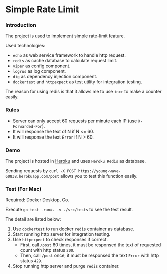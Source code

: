 # Simple Rate Limit

### Introduction
The project is used to implement simple rate-limit feature.

Used technologies:
- `echo` as web service framework to handle http request.
- `redis` as cache database to calculate request limit.
- `viper` as config component.
- `logrus` as log component.
- `dig` as dependency injection component.
- `dockertest` and `httpexpect` as test utility for integration testing.

The reason for using redis is that it allows me to use `incr` to make a counter easily.

### Rules
- Server can only accept 60 requests per minute each IP (use `X-Forwarded-For`).
- It will response the text of N if N <= 60.
- It will response the text `Error` if N > 60.

### Demo
The project is hosted in [Heroku](https://young-wave-60838.herokuapp.com/) and uses `Heroku Redis` as database.

Sending requests by `curl -X POST https://young-wave-60838.herokuapp.com/post` allows you to test this function easily.

### Test (For Mac)
Required: Docker Desktop, Go.

Execute `go test -run=. -v ./src/tests` to see the test result.

The detail are listed below:
1. Use `dockertest` to run docker `redis` container as database.
2. Start running http server for integration testing.
3. Use `httpexpect` to check responses if correct.
    - First, call `/post` 60 times, it must be responsed the text of requested count with http status `200`.
    - Then, call `/post` once, it must be responsed the text `Error` with http status `429`.
4. Stop running http server and purge `redis` container.
